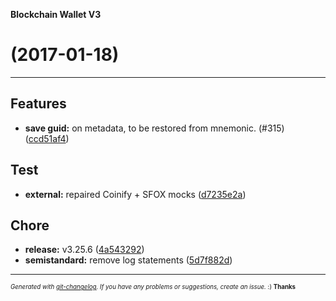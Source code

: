 __Blockchain Wallet V3__

#   (2017-01-18)



---

## Features

- **save guid:** on metadata, to be restored from mnemonic. (#315)
  ([ccd51af4](https://github.com/blockchain/My-Wallet-V3/commit/ccd51af433d5a45434f661cad03cfac0084cbb13))


## Test

- **external:** repaired Coinify + SFOX mocks
  ([d7235e2a](https://github.com/blockchain/My-Wallet-V3/commit/d7235e2ac819804991007742edbf3676e8c0f4ae))


## Chore

- **release:** v3.25.6
  ([4a543292](https://github.com/blockchain/My-Wallet-V3/commit/4a5432926893d755cc420fa03c0257372544b3cb))
- **semistandard:** remove log statements
  ([5d7f882d](https://github.com/blockchain/My-Wallet-V3/commit/5d7f882dbd2eff5dfd034579ff76517f4122fc3d))



---
<sub><sup>*Generated with [git-changelog](https://github.com/rafinskipg/git-changelog). If you have any problems or suggestions, create an issue.* :) **Thanks** </sub></sup>